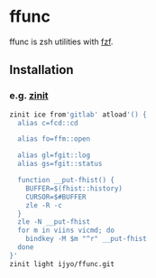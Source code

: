 # ffunc

ffunc is zsh utilities with [fzf](https://github.com/junegunn/fzf).

## Installation

### e.g. [zinit](https://github.com/zdharma/zinit)

```zsh
zinit ice from'gitlab' atload'() {
  alias c=fcd::cd

  alias fo=ffm::open

  alias gl=fgit::log
  alias gs=fgit::status

  function __put-fhist() {
    BUFFER=$(fhist::history)
    CURSOR=$#BUFFER
    zle -R -c
  }
  zle -N __put-fhist
  for m in viins vicmd; do
    bindkey -M $m "^r" __put-fhist
  done
}'
zinit light ijyo/ffunc.git
```
